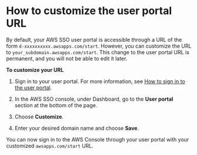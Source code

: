 # How to customize the user portal URL<a name="howtochangeURL"></a>

By default, your AWS SSO user portal is accessible through a URL of the form `d-xxxxxxxxxx.awsapps.com/start`\. However, you can customize the URL to `your_subdomain.awsapps.com/start`\. This change to the user portal URL is permanent, and you will not be able to edit it later\.

**To customize your URL**

1. Sign in to your user portal\. For more information, see [ How to sign in to the user portal](https://docs.aws.amazon.com/en_us/singlesignon/latest/userguide/howtosignin.html)\.

1. In the AWS SSO console, under Dashboard, go to the **User portal** section at the bottom of the page\.

1. Choose **Customize**\.

1. Enter your desired domain name and choose **Save**\.

You can now sign in to the AWS Console through your user portal with your customized `awsapps.com/start` URL\.